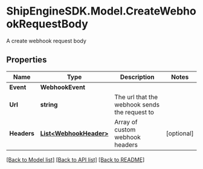 # ShipEngineSDK.Model.CreateWebhookRequestBody
A create webhook request body

## Properties

Name | Type | Description | Notes
------------ | ------------- | ------------- | -------------
**Event** | **WebhookEvent** |  | 
**Url** | **string** | The url that the webhook sends the request to | 
**Headers** | [**List&lt;WebhookHeader&gt;**](WebhookHeader.md) | Array of custom webhook headers | [optional] 

[[Back to Model list]](../../README.md#documentation-for-models) [[Back to API list]](../../README.md#documentation-for-api-endpoints) [[Back to README]](../../README.md)

